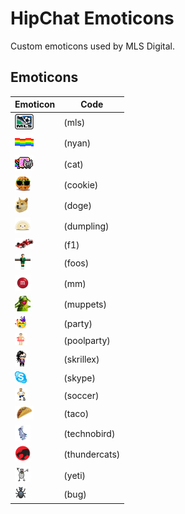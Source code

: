 # HipChat Emoticons

Custom emoticons used by MLS Digital.

## Emoticons

Emoticon                                       | Code
----------                                     | -------------
![mls](emoticons/mls.png)                      | (mls)
![nyan](emoticons/nyan.gif)                    | (nyan)
![cat](emoticons/cat.gif)                      | (cat)
![cookie](emoticons/cookie.jpg)                | (cookie)
![doge](emoticons/doge.png)                    | (doge)
![dumpling](emoticons/dumpling.png)            | (dumpling)
![f1](emoticons/f1.png)                        | (f1)
![foos](emoticons/foos.jpg)                    | (foos)
![mm](emoticons/mm.png)                        | (mm)
![muppets](emoticons/muppets.jpg)              | (muppets)
![party](emoticons/party.gif)                  | (party)
![poolparty](emoticons/poolparty.gif)          | (poolparty)
![skrillex](emoticons/skrillex.gif)            | (skrillex)
![skype](emoticons/skype.gif)                  | (skype)
![soccer](emoticons/soccer.png)                | (soccer)
![taco](emoticons/taco.png)                    | (taco)
![technobird](emoticons/technobird.png)        | (technobird)
![thundercats](emoticons/thundercats.png)      | (thundercats)
![yeti](emoticons/yeti.gif)                    | (yeti)
![bug](emoticons/bug.gif)                      | (bug)
